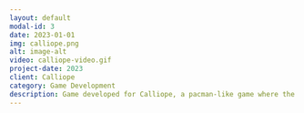 ```yaml
---
layout: default
modal-id: 3
date: 2023-01-01
img: calliope.png
alt: image-alt
video: calliope-video.gif
project-date: 2023
client: Calliope
category: Game Development
description: Game developed for Calliope, a pacman-like game where the player has to navigate a maze and collect shops items in order to score more points. The game had over 200.000 players and game sessions.
---
```

